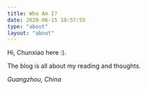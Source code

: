 ```yaml
---
title: Who Am I?
date: 2020-06-15 10:57:55
type: "about"
layout: "about"
---
```


Hi, Chunxiao here :). 

The blog is all about my reading and thoughts. 

*Guangzhou, China*